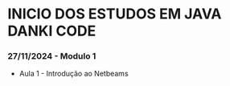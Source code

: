 # INICIO DOS ESTUDOS EM JAVA DANKI CODE
### 27/11/2024 - Modulo 1 

- Aula 1 - Introdução ao Netbeams
